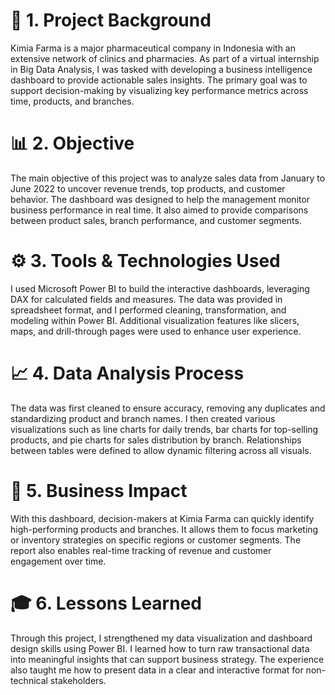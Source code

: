 # 📌 1. Project Background
Kimia Farma is a major pharmaceutical company in Indonesia with an extensive network of clinics and pharmacies. As part of a virtual internship in Big Data Analysis, I was tasked with developing a business intelligence dashboard to provide actionable sales insights. The primary goal was to support decision-making by visualizing key performance metrics across time, products, and branches.

# 📊 2. Objective
The main objective of this project was to analyze sales data from January to June 2022 to uncover revenue trends, top products, and customer behavior. The dashboard was designed to help the management monitor business performance in real time. It also aimed to provide comparisons between product sales, branch performance, and customer segments.

# ⚙️ 3. Tools & Technologies Used
I used Microsoft Power BI to build the interactive dashboards, leveraging DAX for calculated fields and measures. The data was provided in spreadsheet format, and I performed cleaning, transformation, and modeling within Power BI. Additional visualization features like slicers, maps, and drill-through pages were used to enhance user experience.

# 📈 4. Data Analysis Process
The data was first cleaned to ensure accuracy, removing any duplicates and standardizing product and branch names. I then created various visualizations such as line charts for daily trends, bar charts for top-selling products, and pie charts for sales distribution by branch. Relationships between tables were defined to allow dynamic filtering across all visuals.

# 📍 5. Business Impact
With this dashboard, decision-makers at Kimia Farma can quickly identify high-performing products and branches. It allows them to focus marketing or inventory strategies on specific regions or customer segments. The report also enables real-time tracking of revenue and customer engagement over time.

# 🎓 6. Lessons Learned
Through this project, I strengthened my data visualization and dashboard design skills using Power BI. I learned how to turn raw transactional data into meaningful insights that can support business strategy. The experience also taught me how to present data in a clear and interactive format for non-technical stakeholders.
